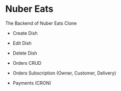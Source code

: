 # Nuber Eats

The Backend of Nuber Eats Clone

- Create Dish
- Edit Dish
- Delete Dish

- Orders CRUD
- Orders Subscription (Owner, Customer, Delivery)

- Payments (CRON)

